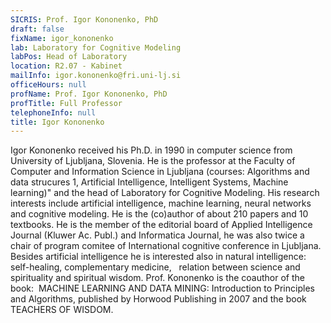 ```yaml
---
SICRIS: Prof. Igor Kononenko, PhD
draft: false
fixName: igor_kononenko
lab: Laboratory for Cognitive Modeling
labPos: Head of Laboratory
location: R2.07 - Kabinet
mailInfo: igor.kononenko@fri.uni-lj.si
officeHours: null
profName: Prof. Igor Kononenko, PhD
profTitle: Full Professor
telephoneInfo: null
title: Igor Kononenko
---
```



Igor Kononenko received his Ph.D. in 1990 in computer science from University of Ljubljana, Slovenia. He is the professor at the Faculty of Computer and Information Science in Ljubljana (courses: Algorithms and data strucures 1, Artificial Intelligence, Intelligent Systems, Machine learning)" and the head of Laboratory for Cognitive Modeling. His research interests include artificial intelligence, machine learning, neural networks and cognitive modeling. He is the (co)author of about 210 papers and 10 textbooks. He is the member of the editorial board of Applied Intelligence Journal (Kluwer Ac. Publ.) and Informatica Journal, he was also twice a chair of program comitee of International cognitive conference in Ljubljana. Besides artificial intelligence he is interested also in natural intelligence: self-healing, complementary medicine,   relation between science and spirituality and spiritual wisdom.
Prof. Kononenko is the coauthor of the book:  MACHINE LEARNING AND DATA MINING: Introduction to Principles and Algorithms, published by Horwood Publishing in 2007 and the book TEACHERS OF WISDOM.
